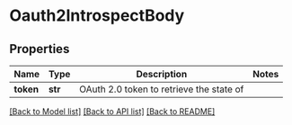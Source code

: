 # Oauth2IntrospectBody

## Properties

| Name      | Type    | Description                              | Notes |
| --------- | ------- | ---------------------------------------- | ----- |
| **token** | **str** | OAuth 2.0 token to retrieve the state of |

[[Back to Model list]](../README.md#documentation-for-models) [[Back to API list]](../README.md#documentation-for-api-endpoints) [[Back to README]](../README.md)
